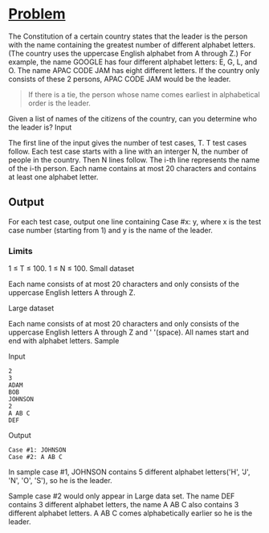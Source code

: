 # [Problem](https://code.google.com/codejam/contest/6304486/dashboard)

The Constitution of a certain country states that the leader is the person with the name containing the greatest number of different alphabet letters. (The country uses the uppercase English alphabet from A through Z.) For example, the name GOOGLE has four different alphabet letters: E, G, L, and O. The name APAC CODE JAM has eight different letters. If the country only consists of these 2 persons, APAC CODE JAM would be the leader.

> If there is a tie, the person whose name comes earliest in alphabetical order is the leader.

Given a list of names of the citizens of the country, can you determine who the leader is?
Input

The first line of the input gives the number of test cases, T. T test cases follow. Each test case starts with a line with an interger N, the number of people in the country. Then N lines follow. The i-th line represents the name of the i-th person. Each name contains at most 20 characters and contains at least one alphabet letter.

## Output

For each test case, output one line containing Case #x: y, where x is the test case number (starting from 1) and y is the name of the leader.

### Limits

1 ≤ T ≤ 100.
1 ≤ N ≤ 100.
Small dataset

Each name consists of at most 20 characters and only consists of the uppercase English letters A through Z.

Large dataset

Each name consists of at most 20 characters and only consists of the uppercase English letters A through Z and ' '(space).
All names start and end with alphabet letters.
Sample


Input 
```
2
3
ADAM
BOB
JOHNSON
2
A AB C
DEF
```

Output
```
Case #1: JOHNSON
Case #2: A AB C
```

In sample case #1, JOHNSON contains 5 different alphabet letters('H', 'J', 'N', 'O', 'S'), so he is the leader.

Sample case #2 would only appear in Large data set. The name DEF contains 3 different alphabet letters, the name A AB C also contains 3 different alphabet letters. A AB C comes alphabetically earlier so he is the leader.
